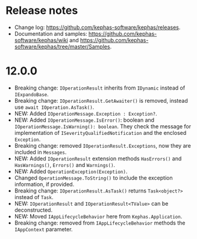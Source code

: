 ﻿# Release notes

* Change log: https://github.com/kephas-software/kephas/releases.
* Documentation and samples: https://github.com/kephas-software/kephas/wiki and https://github.com/kephas-software/kephas/tree/master/Samples.

# 12.0.0

* Breaking change: ```IOperationResult``` inherits from ```IDynamic``` instead of ```IExpandoBase```.
* Breaking change: ```IOperationResult.GetAwaiter()``` is removed, instead use ```await IOperation.AsTask()```.
* NEW: Added ```IOperationMessage.Exception : Exception?```.
* NEW: Added ```IOperationMessage.IsError()```: boolean and ```IOperationMessage.IsWarning(): boolean```. They check the message for implementation of ```ISeverityQualifiedNotification``` and the enclosed ```Exception```.
* Breaking change: removed ```IOperationResult.Exceptions```, now they are included in ```Messages```.
* NEW: Added ```IOperationResult``` extension methods ```HasErrors()``` and ```HasWarnings()```, ```Errors()``` and ```Warnings()```.
* NEW: Added ```OperationException(Exception)```.
* Changed ```OperationMessage.ToString()``` to include the exception information, if provided.
* Breaking change: ``IOperationResult.AsTask()`` returns ``Task<object?>`` instead of ``Task``.
* NEW: ``IOperationResult`` and ``IOperationResult<TValue>`` can be deconstructed.
* NEW: Moved `IAppLifecycleBehavior` here from `Kephas.Application`.
* Breaking change: removed from `IAppLifecycleBehavior` methods the `IAppContext` parameter.
